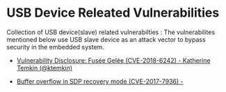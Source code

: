 # USB Device Releated Vulnerabilities

Collection of USB device(slave) related vulnerabilties : The vulnerabilites mentioned below use USB slave device as an attack vector to bypass security in the embedded system. 

- [Vulnerability Disclosure: Fusée Gelée (CVE-2018-6242) - Katherine Temkin (@ktemkin)](https://github.com/Cease-and-DeSwitch/fusee-launcher/blob/master/report/fusee_gelee.md)

- [Buffer overflow in SDP recovery mode (CVE-2017-7936) - ](https://blog.quarkslab.com/vulnerabilities-in-high-assurance-boot-of-nxp-imx-microprocessors.html)
